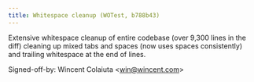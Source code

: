 ```yaml
---
title: Whitespace cleanup (WOTest, b788b43)
---
```


Extensive whitespace cleanup of entire codebase (over 9,300 lines in the diff) cleaning up mixed tabs and spaces (now uses spaces consistently) and trailing whitespace at the end of lines.

Signed-off-by: Wincent Colaiuta &lt;win@wincent.com&gt;

